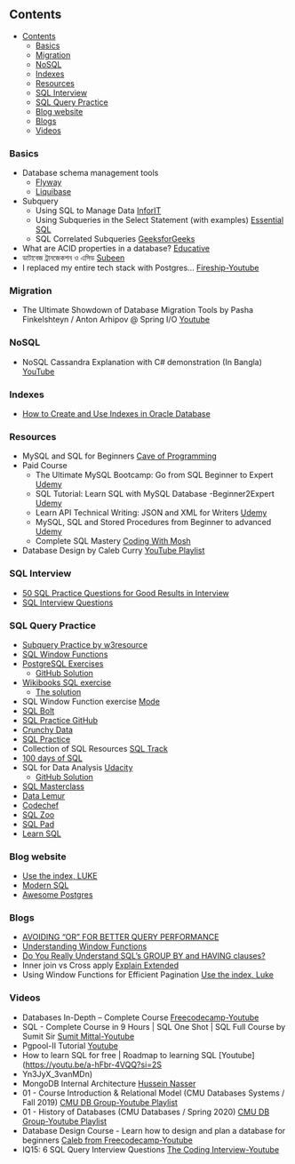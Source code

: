 ## Contents

- [Contents](#contents)
  - [Basics](#basics)
  - [Migration](#migration)
  - [NoSQL](#nosql)
  - [Indexes](#indexes)
  - [Resources](#resources)
  - [SQL Interview](#sql-interview)
  - [SQL Query Practice](#sql-query-practice)
  - [Blog website](#blog-website)
  - [Blogs](#blogs)
  - [Videos](#videos)


### Basics

* Database schema management tools
  * [Flyway](https://flywaydb.org/)
  * [Liquibase](https://www.liquibase.org/)
* Subquery
  * Using SQL to Manage Data [InforIT](https://www.informit.com/articles/article.aspx?p=2036581&seqNum=9)
  * Using Subqueries in the Select Statement (with examples) [Essential SQL](https://www.essentialsql.com/get-ready-to-learn-sql-server-20-using-subqueries-in-the-select-statement/)
  * SQL Correlated Subqueries [GeeksforGeeks](https://www.geeksforgeeks.org/sql-correlated-subqueries/)
* What are ACID properties in a database? [Educative](https://www.educative.io/edpresso/what-are-acid-properties-in-a-database)
* ডাটাবেজ ট্রানজেকশন ও এসিড [Subeen](http://subeen.com/%e0%a6%a1%e0%a6%be%e0%a6%9f%e0%a6%be%e0%a6%ac%e0%a7%87%e0%a6%9c-%e0%a6%9f%e0%a7%8d%e0%a6%b0%e0%a6%be%e0%a6%a8%e0%a6%9c%e0%a7%87%e0%a6%95%e0%a6%b6%e0%a6%a8-%e0%a6%93-%e0%a6%8f%e0%a6%b8%e0%a6%bf/)
* I replaced my entire tech stack with Postgres... [Fireship-Youtube](https://youtu.be/3JW732GrMdg?si=L6ucPZEbMInQ9281)

### Migration

* The Ultimate Showdown of Database Migration Tools by Pasha Finkelshteyn / Anton Arhipov @ Spring I/O [Youtube](https://youtu.be/U3QUxpmzxts?si=kcU4M8AagJUvygiE)


### NoSQL

* NoSQL Cassandra Explanation with C# demonstration (In Bangla) [YouTube](https://youtu.be/-wyB1LLbHfc)

### Indexes

* [How to Create and Use Indexes in Oracle Database](https://blogs.oracle.com/sql/post/how-to-create-and-use-indexes-in-oracle-database)

### Resources

* MySQL and SQL for Beginners [Cave of Programming](https://courses.caveofprogramming.com/p/mysql-and-sql-for-beginners)
* Paid Course
  * The Ultimate MySQL Bootcamp: Go from SQL Beginner to Expert [Udemy](https://www.udemy.com/course/the-ultimate-mysql-bootcamp-go-from-sql-beginner-to-expert/)
  * SQL Tutorial: Learn SQL with MySQL Database -Beginner2Expert [Udemy](https://www.udemy.com/course/sql-tutorial-learn-sql-with-mysql-database-beginner2expert/)
  * Learn API Technical Writing: JSON and XML for Writers [Udemy](https://www.udemy.com/course/api-documentation-1-json-and-xml/)
  * MySQL, SQL and Stored Procedures from Beginner to advanced [Udemy](https://www.udemy.com/course/mysql-and-sql-from-beginner-to-advanced/)
  * Complete SQL Mastery [Coding With Mosh](https://codewithmosh.com/p/complete-sql-mastery)
* Database Design by Caleb Curry [YouTube Playlist](https://www.youtube.com/playlist?list=PL_c9BZzLwBRK0Pc28IdvPQizD2mJlgoID)

### SQL Interview 

* [50 SQL Practice Questions for Good Results in Interview](https://techbeamers.com/sql-query-questions-answers-for-practice/)
* [SQL Interview Questions](https://www.interviewbit.com/sql-interview-questions/)

### SQL Query Practice

* [Subquery Practice by w3resource](https://www.w3resource.com/sql-exercises/subqueries/index.php) 
* [SQL Window Functions](https://mode.com/sql-tutorial/sql-window-functions)
* [PostgreSQL Exercises](https://pgexercises.com/)
  * [GitHub Solution](https://github.com/ozencb/postgresql-exercises)
* [Wikibooks SQL exercise](https://en.wikibooks.org/wiki/SQL_Exercises)
  * [The solution](https://github.com/XD-DENG/SQL-exercise)
* SQL Window Function exercise [Mode](https://mode.com/sql-tutorial/sql-window-functions)
* [SQL Bolt](https://sqlbolt.com/)
* [SQL Practice GitHub](https://github.com/kiwidamien/SQL_practice)
* [Crunchy Data](https://www.crunchydata.com/developers/tutorials)
* [SQL Practice](https://www.sql-practice.com/)
* Collection of SQL Resources [SQL Track](https://github.com/costinEEST/sql-track)
* [100 days of SQL](https://github.com/mangodm/100DaysOfSQL)
* SQL for Data Analysis [Udacity](https://www.udacity.com/course/sql-for-data-analysis--ud198)
  * [GitHub Solution](https://github.com/princesslisa/Learn_and-Practice_SQL)
* [SQL Masterclass](https://github.com/DataWithDanny/sql-masterclass)
* [Data Lemur](https://datalemur.com/questions)
* [Codechef](https://www.codechef.com/practice/sql-case-studies-topic-wise)
* [SQL Zoo](https://www.sqlzoo.net/wiki/SQL_Tutorial)
* [SQL Pad](https://sqlpad.io/)
* [Learn SQL](https://learnsql.com/course/postgresql-queries-online-practice)

### Blog website

* [Use the index, LUKE](https://use-the-index-luke.com/)
* [Modern SQL](https://modern-sql.com/)
* [Awesome Postgres](https://github.com/dhamaniasad/awesome-postgres)

### Blogs

* [AVOIDING “OR” FOR BETTER QUERY PERFORMANCE](https://www.cybertec-postgresql.com/en/avoid-or-for-better-performance/)
* [Understanding Window Functions](https://tapoueh.org/blog/2013/08/understanding-window-functions/)
* [Do You Really Understand SQL’s GROUP BY and HAVING clauses?](https://blog.jooq.org/do-you-really-understand-sqls-group-by-and-having-clauses/)
* Inner join vs Cross apply [Explain Extended](https://explainextended.com/2009/07/16/inner-join-vs-cross-apply/)
* Using Window Functions for Efficient Pagination [Use the index, Luke](https://use-the-index-luke.com/sql/partial-results/window-functions)

### Videos

- Databases In-Depth – Complete Course [Freecodecamp-Youtube](https://youtu.be/pPqazMTzNOM?si=OA_i_KmrbXXOzFEb)
- SQL - Complete Course in 9 Hours | SQL One Shot | SQL Full Course by Sumit Sir [Sumit Mittal-Youtube](https://youtu.be/qlkS-e5ym1w?si=SCscF9EJBAXdswGE)
- Pgpool-II Tutorial [Youtube](https://youtu.be/qpxKlH7DBjU?si=z3M4kZVidsSFeD6d)
- How to learn SQL for free | Roadmap to learning SQL [Youtube](https://youtu.be/a-hFbr-4VQQ?si=2S
- Yn3JyX_3vanMDn)
- MongoDB Internal Architecture [Hussein Nasser](https://youtu.be/ONzdr4SmOng?si=klikjbcJTTD0YYRb)
- 01 - Course Introduction & Relational Model (CMU Databases Systems / Fall 2019) [CMU DB Group-Youtube Playlist](https://youtu.be/oeYBdghaIjc?si=StnBqP4eTwcbCqUA)
- 01 - History of Databases (CMU Databases / Spring 2020) [CMU DB Group-Youtube Playlist](https://youtu.be/SdW5RKUboKc?si=rcfQ_Kl1urJ3wNI6)
- Database Design Course - Learn how to design and plan a database for beginners [Caleb from Freecodecamp-Youtube](https://youtu.be/ztHopE5Wnpc?si=kUq7hLlVLnAfON9B)
- IQ15: 6 SQL Query Interview Questions [The Coding Interview-Youtube](https://youtu.be/uAWWhEA57bE?si=_mbRMcdViFK9Fd2L)
